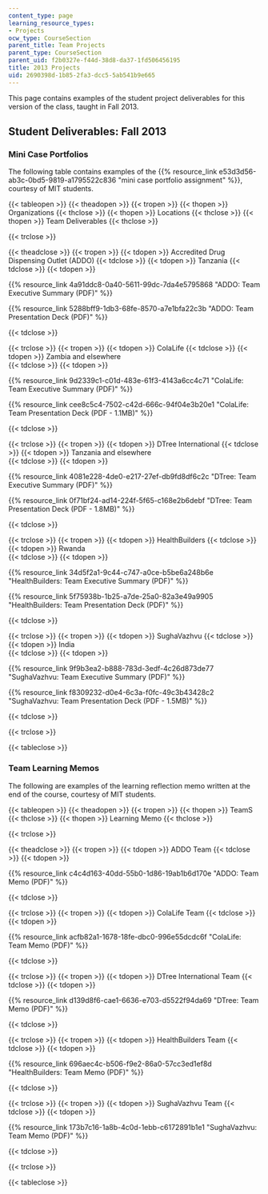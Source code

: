 ```yaml
---
content_type: page
learning_resource_types:
- Projects
ocw_type: CourseSection
parent_title: Team Projects
parent_type: CourseSection
parent_uid: f2b0327e-f44d-38d8-da37-1fd506456195
title: 2013 Projects
uid: 2690398d-1b85-2fa3-dcc5-5ab541b9e665
---
```


This page contains examples of the student project deliverables for this version of the class, taught in Fall 2013.

Student Deliverables: Fall 2013
-------------------------------

### Mini Case Portfolios

The following table contains examples of the {{% resource_link e53d3d56-ab3c-0bd5-9819-a1795522c836 "mini case portfolio assignment" %}}, courtesy of MIT students.

{{< tableopen >}}
{{< theadopen >}}
{{< tropen >}}
{{< thopen >}}
Organizations
{{< thclose >}}
{{< thopen >}}
Locations
{{< thclose >}}
{{< thopen >}}
Team Deliverables
{{< thclose >}}

{{< trclose >}}

{{< theadclose >}}
{{< tropen >}}
{{< tdopen >}}
Accredited Drug Dispensing Outlet (ADDO)
{{< tdclose >}}
{{< tdopen >}}
﻿Tanzania
{{< tdclose >}}
{{< tdopen >}}


{{% resource_link 4a91ddc8-0a40-5611-99dc-7da4e5795868 "ADDO: Team Executive Summary (PDF)" %}}

{{% resource_link 5288bff9-1db3-68fe-8570-a7e1bfa22c3b "ADDO: Team Presentation Deck (PDF)" %}}


{{< tdclose >}}

{{< trclose >}}
{{< tropen >}}
{{< tdopen >}}
ColaLife
{{< tdclose >}}
{{< tdopen >}}
﻿Zambia and elsewhere  
{{< tdclose >}}
{{< tdopen >}}


{{% resource_link 9d2339c1-c01d-483e-61f3-4143a6cc4c71 "ColaLife: Team Executive Summary (PDF)" %}}

{{% resource_link cee8c5c4-7502-c42d-666c-94f04e3b20e1 "ColaLife: Team Presentation Deck (PDF - 1.1MB)" %}}


{{< tdclose >}}

{{< trclose >}}
{{< tropen >}}
{{< tdopen >}}
DTree International
{{< tdclose >}}
{{< tdopen >}}
﻿Tanzania and elsewhere  
{{< tdclose >}}
{{< tdopen >}}


{{% resource_link 4081e228-4de0-e217-27ef-db9fd8df6c2c "DTree: Team Executive Summary (PDF)" %}}

{{% resource_link 0f71bf24-ad14-224f-5f65-c168e2b6debf "DTree: Team Presentation Deck (PDF - 1.8MB)" %}}


{{< tdclose >}}

{{< trclose >}}
{{< tropen >}}
{{< tdopen >}}
HealthBuilders
{{< tdclose >}}
{{< tdopen >}}
﻿Rwanda  
{{< tdclose >}}
{{< tdopen >}}


{{% resource_link 34d5f2a1-9c44-c747-a0ce-b5be6a248b6e "HealthBuilders: Team Executive Summary (PDF)" %}}

{{% resource_link 5f75938b-1b25-a7de-25a0-82a3e49a9905 "HealthBuilders: Team Presentation Deck (PDF)" %}}


{{< tdclose >}}

{{< trclose >}}
{{< tropen >}}
{{< tdopen >}}
SughaVazhvu
{{< tdclose >}}
{{< tdopen >}}
﻿India  
{{< tdclose >}}
{{< tdopen >}}


{{% resource_link 9f9b3ea2-b888-783d-3edf-4c26d873de77 "SughaVazhvu: Team Executive Summary (PDF)" %}}

{{% resource_link f8309232-d0e4-6c3a-f0fc-49c3b43428c2 "SughaVazhvu: Team Presentation Deck (PDF - 1.5MB)" %}}


{{< tdclose >}}

{{< trclose >}}

{{< tableclose >}}

### Team Learning Memos

The following are examples of the learning reflection memo written at the end of the course, courtesy of MIT students.

{{< tableopen >}}
{{< theadopen >}}
{{< tropen >}}
{{< thopen >}}
TeamS
{{< thclose >}}
{{< thopen >}}
Learning Memo
{{< thclose >}}

{{< trclose >}}

{{< theadclose >}}
{{< tropen >}}
{{< tdopen >}}
ADDO Team
{{< tdclose >}}
{{< tdopen >}}


{{% resource_link c4c4d163-40dd-55b0-1d86-19ab1b6d170e "ADDO: Team Memo (PDF)" %}}


{{< tdclose >}}

{{< trclose >}}
{{< tropen >}}
{{< tdopen >}}
ColaLife Team
{{< tdclose >}}
{{< tdopen >}}


{{% resource_link acfb82a1-1678-18fe-dbc0-996e55dcdc6f "ColaLife: Team Memo (PDF)" %}}


{{< tdclose >}}

{{< trclose >}}
{{< tropen >}}
{{< tdopen >}}
DTree International Team
{{< tdclose >}}
{{< tdopen >}}


{{% resource_link d139d8f6-cae1-6636-e703-d5522f94da69 "DTree: Team Memo (PDF)" %}}


{{< tdclose >}}

{{< trclose >}}
{{< tropen >}}
{{< tdopen >}}
HealthBuilders Team
{{< tdclose >}}
{{< tdopen >}}


{{% resource_link 696aec4c-b506-f9e2-86a0-57cc3ed1ef8d "HealthBuilders: Team Memo (PDF)" %}}


{{< tdclose >}}

{{< trclose >}}
{{< tropen >}}
{{< tdopen >}}
SughaVazhvu Team
{{< tdclose >}}
{{< tdopen >}}


{{% resource_link 173b7c16-1a8b-4c0d-1ebb-c6172891b1e1 "SughaVazhvu: Team Memo (PDF)" %}}


{{< tdclose >}}

{{< trclose >}}

{{< tableclose >}}